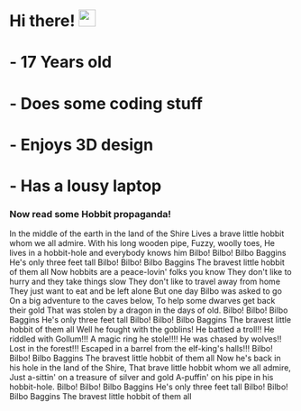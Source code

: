 # Hi there! <img src="https://raw.githubusercontent.com/MartinHeinz/MartinHeinz/master/wave.gif" width="30px">
# - 17 Years old
# - Does some coding stuff
# - Enjoys 3D design
# - Has a lousy laptop


### Now read some Hobbit propaganda!

In the middle of the earth in the land of the Shire
Lives a brave little hobbit whom we all admire.
With his long wooden pipe,
Fuzzy, woolly toes,
He lives in a hobbit-hole and everybody knows him
Bilbo! Bilbo! Bilbo Baggins
He's only three feet tall
Bilbo! Bilbo! Bilbo Baggins
The bravest little hobbit of them all
Now hobbits are a peace-lovin' folks you know
They don't like to hurry and they take things slow
They don't like to travel away from home
They just want to eat and be left alone
But one day Bilbo was asked to go
On a big adventure to the caves below,
To help some dwarves get back their gold
That was stolen by a dragon in the days of old.
Bilbo! Bilbo! Bilbo Baggins
He's only three feet tall
Bilbo! Bilbo! Bilbo Baggins
The bravest little hobbit of them all
Well he fought with the goblins!
He battled a troll!!
He riddled with Gollum!!!
A magic ring he stole!!!!
He was chased by wolves!!
Lost in the forest!!!
Escaped in a barrel from the elf-king's halls!!!
Bilbo! Bilbo! Bilbo Baggins
The bravest little hobbit of them all
Now he's back in his hole in the land of the Shire, 
That brave little hobbit whom we all admire,
Just a-sittin' on a treasure of silver and gold
A-puffin' on his pipe in his hobbit-hole.
Bilbo! Bilbo! Bilbo Baggins
He's only three feet tall
Bilbo! Bilbo! Bilbo Baggins
The bravest little hobbit of them all
